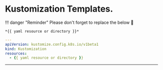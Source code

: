 # Kustomization Templates.

!!! danger "Reminder"
    Please don't forget to replace the below 🤠

    *{{ yaml resource or directory }}*

```yaml
---
apiVersion: kustomize.config.k8s.io/v1beta1
kind: Kustomization
resources:
  - {{ yaml resource or directory }}
```

---
